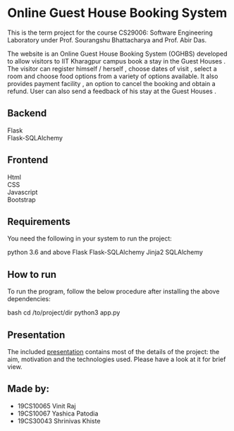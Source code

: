 # Online Guest House Booking System

This is the term project for the course CS29006: Software Engineering Laboratory under Prof. Sourangshu Bhattacharya and Prof. Abir Das.

The website is an Online Guest House Booking System (OGHBS) developed to allow visitors to  IIT Kharagpur campus book a stay in the Guest Houses . The visitor can register himself
/ herself , choose dates of visit , select a room and choose food options from a variety of options available. It also provides payment facility , an option to cancel the 
booking and obtain a refund. User can also send a feedback of his stay at the Guest Houses . 

## Backend

Flask<br/>
Flask-SQLAlchemy<br/>

## Frontend

Html<br/>
CSS<br/>
Javascript<br/>
Bootstrap <br/>



## Requirements

You need the following  in your system to run the project:


python 3.6 and above
Flask
Flask-SQLAlchemy
Jinja2
SQLAlchemy



## How to run

To run the program, follow the below procedure after installing the above dependencies:

bash
cd /to/project/dir
python3 app.py





## Presentation

The included [presentation](https://docs.google.com/presentation/d/1QJG7yAT_4qg8UlWZ7tBcoNjB6X1eLxhG7GxNLIfYm-U/edit?usp=sharing) contains most of the details of the project: the aim, motivation and the technologies used. Please have a look at it for brief view.

## Made by:
- 19CS10065 Vinit Raj
- 19CS10067 Yashica Patodia
- 19CS30043 Shrinivas Khiste
